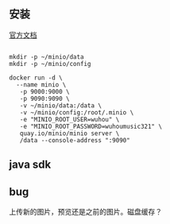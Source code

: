 ## 安装
[官方文档](https://min.io/docs/minio/container/index.html)

```shell

mkdir -p ~/minio/data
mkdir -p ~/minio/config

docker run -d \
  --name minio \
   -p 9000:9000 \
   -p 9090:9090 \
   -v ~/minio/data:/data \
   -v ~/minio/config:/root/.minio \
   -e "MINIO_ROOT_USER=wuhou" \
   -e "MINIO_ROOT_PASSWORD=wuhoumusic321" \
   quay.io/minio/minio server \
   /data --console-address ":9090"

```

## java sdk

## bug
上传新的图片，预览还是之前的图片。磁盘缓存？